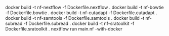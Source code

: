 docker build -t nf-nextflow -f Dockerfile.nextflow .
docker build -t nf-bowtie -f Dockerfile.bowtie .
docker build -t nf-cutadapt -f Dockerfile.cutadapt .
docker build -t nf-samtools -f Dockerfile.samtools .
docker build -t nf-subread -f Dockerfile.subread .
docker build -t nf-sratoolkit -f Dockerfile.sratoolkit .
nextflow run main.nf -with-docker
